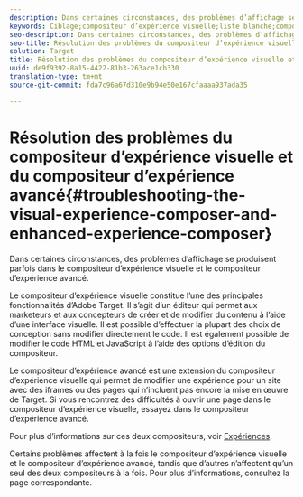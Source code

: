 ```yaml
---
description: Dans certaines circonstances, des problèmes d’affichage se produisent parfois dans le compositeur d’expérience visuelle et le compositeur d’expérience avancé.
keywords: Ciblage;compositeur d’expérience visuelle;liste blanche;compositeur d’expérience visuelle avancé;vec;dépannage du compositeur d’expérience visuelle;dépannage;eec;compositeur d’expérience avancé;tls;tls 1.2
seo-description: Dans certaines circonstances, des problèmes d’affichage se produisent parfois dans le compositeur d’expérience visuelle et le compositeur d’expérience avancé.
seo-title: Résolution des problèmes du compositeur d’expérience visuelle et du compositeur d’expérience avancé
solution: Target
title: Résolution des problèmes du compositeur d’expérience visuelle et du compositeur d’expérience avancé
uuid: de9f9392-8a15-4422-81b3-263ace1cb330
translation-type: tm+mt
source-git-commit: fda7c96a67d310e9b94e50e167cfaaaa937ada35

---
```



# Résolution des problèmes du compositeur d’expérience visuelle et du compositeur d’expérience avancé{#troubleshooting-the-visual-experience-composer-and-enhanced-experience-composer}

Dans certaines circonstances, des problèmes d’affichage se produisent parfois dans le compositeur d’expérience visuelle et le compositeur d’expérience avancé.

Le compositeur d’expérience visuelle constitue l’une des principales fonctionnalités d’Adobe Target. Il s’agit d’un éditeur qui permet aux marketeurs et aux concepteurs de créer et de modifier du contenu à l’aide d’une interface visuelle. Il est possible d’effectuer la plupart des choix de conception sans modifier directement le code. Il est également possible de modifier le code HTML et JavaScript à l’aide des options d’édition du compositeur.

Le compositeur d’expérience avancé est une extension du compositeur d’expérience visuelle qui permet de modifier une expérience pour un site avec des iframes ou des pages qui n’incluent pas encore la mise en œuvre de Target. Si vous rencontrez des difficultés à ouvrir une page dans le compositeur d’expérience visuelle, essayez dans le compositeur d’expérience avancé.

Pour plus d’informations sur ces deux compositeurs, voir  [Expériences](../../../c-experiences/experiences.md#concept_A2E10F6AFB3D4AEAB6951EE14688848D).

Certains problèmes affectent à la fois le compositeur d’expérience visuelle et le compositeur d’expérience avancé, tandis que d’autres n’affectent qu’un seul des deux compositeurs à la fois. Pour plus d’informations, consultez la page correspondante.
